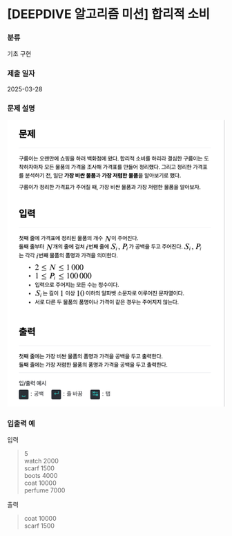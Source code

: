 # [DEEPDIVE 알고리즘 미션] 합리적 소비

### 분류

기초 구현

### 제출 일자

2025-03-28

### 문제 설명

![문제설명](../img/합리적소비.png)

### 입출력 예

입력

> 5  
> watch 2000  
> scarf 1500  
> boots 4000  
> coat 10000  
> perfume 7000

출력

> coat 10000  
> scarf 1500
